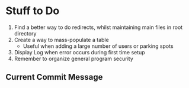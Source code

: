 # Stuff to Do

1. Find a better way to do redirects, whilst maintaining main files in root directory
2. Create a way to mass-populate a table
    - Useful when adding a large number of users or parking spots
3. Display Log when error occurs during first time setup
4. Remember to organize general program security

## Current Commit Message
